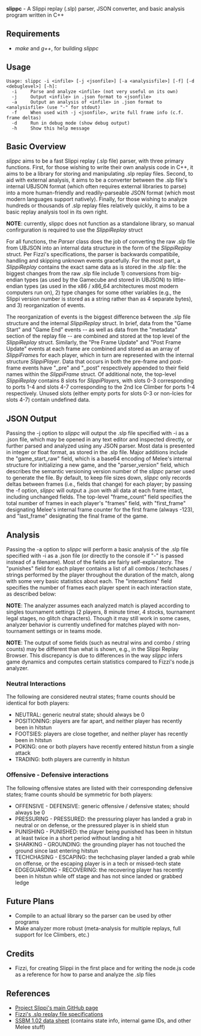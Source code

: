 **slippc** - A Slippi replay (.slp) parser, JSON converter, and basic analysis program written in C++

## Requirements
  * _make_ and _g++_, for building _slippc_

## Usage
    Usage: slippc -i <infile> [-j <jsonfile>] [-a <analysisfile>] [-f] [-d <debuglevel>] [-h]:
      -i     Parse and analyze <infile> (not very useful on its own)
      -j     Output <infile> in .json format to <jsonfile>
      -a     Output an analysis of <infile> in .json format to <analysisfile> (use "-" for stdout)
      -f     When used with -j <jsonfile>, write full frame info (c.f. frame deltas)
      -d     Run in debug mode (show debug output)
      -h     Show this help message

## Basic Overview

_slippc_ aims to be a fast Slippi replay (.slp file) parser, with three primary functions. First, for those wishing to write their own analysis code in C++, it aims to be a library for storing and manipulating .slp replay files. Second, to aid with external analysis, it aims to be a converter between the .slp file's internal UBJSON format (which often requires external libraries to parse) into a more human-friendly and readily-parseable JSON format (which most modern languages support natively). Finally, for those wishing to analyze hundreds or thousands of .slp replay files relatively quickly, it aims to be a basic replay analysis tool in its own right.

**NOTE**: currently, slippc does not function as a standalone library, so manual confirguration is required to use the *SlippiReplay* struct

For all functions, the *Parser* class does the job of converting the raw .slp file from UBJSON into an internal data structure in the form of the *SlippiReplay* struct. Per Fizzi's specifications, the parser is backwards compatibile, handling and skipping unknown events gracefully. For the most part, a *SlippiReplay* contains the exact same data as is stored in the .slp file: the biggest changes from the raw .slp file include 1) conversions from big-endian types (as used by the Gamecube and stored in UBJSON) to little-endian types (as used in the x86 / x86_64 architectures most modern computers run on), 2) type changes for some other variables (e.g., the Slippi version number is stored as a string rather than as 4 separate bytes), and 3) reorganization of events.

The reorganization of events is the biggest difference between the .slp file structure and the internal *SlippiReplay* struct. In brief, data from the "Game Start" and "Game End" events -- as well as data from the "metadata" section of the replay file -- are combined and stored at the top level of the *SlippiReplay* struct. Similarly, the "Pre Frame Update" and "Post Frame Update" events at each frame are combined and stored as an array of *SlippiFrame*s for each player, which in turn are represented with the internal structure *SlippiPlayer*. Data that occurs in both the pre-frame and post-frame events have "\_pre" and "\_post" respectively appended to their field names within the *SlippiFrame* struct. Of additional note, the top-level *SlippiReplay* contains 8 slots for *SlippiPlayer*s, with slots 0-3 corresponding to ports 1-4 and slots 4-7 corresponding to the 2nd Ice Climber for ports 1-4 respectively. Unused slots (either empty ports for slots 0-3 or non-Icies for slots 4-7) contain undefined data.

## JSON Output

Passing the -j option to _slippc_ will output the .slp file specified with -i as a .json file, which may be opened in any text editor and inspected directly, or further parsed and analyzed using any JSON parser. Most data is presented in integer or float format, as stored in the .slp file. Major additions include the "game\_start\_raw" field, which is a base64 encoding of Melee's internal structure for initializing a new game, and the "parser\_version" field, which describes the semantic versioning version number of the _slippc_ parser used to generate the file. By default, to keep file sizes down, _slippc_ only records deltas between frames (i.e., fields that change) for each player; by passing the -f option, _slippc_ will output a .json with all data at each frame intact, including unchanged fields. The top-level "frame_count" field specifies the total number of frames in each player's "frames" field, with "first\_frame" designating Melee's internal frame counter for the first frame (always -123), and "last\_frame" designating the final frame of the game.

## Analysis

Passing the -a option to _slippc_ will perform a basic analysis of the .slp file specified with -i as a .json file (or directly to the console if "-" is passed instead of a filename). Most of the fields are fairly self-explanatory. The "punishes" field for each player contains a list of all combos / techchases / strings performed by the player throughout the duration of the match, along with some very basic statistics about each. The "interactions" field specifies the number of frames each player spent in each interaction state, as described below:

**NOTE**: The analyzer assumes each analyzed match is played according to singles tournament settings (2 players, 8 minute timer, 4 stocks, tournament legal stages, no glitch characters). Though it may still work in some cases, analyzer behavior is currently undefined for matches played with non-tournament settings or in teams mode.

**NOTE**: The output of some fields (such as neutral wins and combo / string counts) may be different than what is shown, e.g., in the Slippi Replay Browser. This discrepancy is due to differences in the way _slippc_ infers game dynamics and computes certain statistics compared to Fizzi's node.js analyzer.

### Neutral Interactions
  The following are considered neutral states; frame counts should be identical for both players:

  * NEUTRAL: generic neutral state; should always be 0
  * POSITIONING: players are far apart, and neither player has recently been in hitstun
  * FOOTSIES: players are close together, and neither player has recently been in hitstun
  * POKING: one or both players have recently entered hitstun from a single attack
  * TRADING: both players are currently in hitstun

### Offensive - Defensive interactions
  The following offensive states are listed with their corresponding defensive states; frame counts should be symmetric for both players:

  * OFFENSIVE - DEFENSIVE: generic offensive / defensive states; should always be 0
  * PRESSURING - PRESSURED: the pressuring player has landed a grab in neutral or on defense, or the pressured player is in shield stun
  * PUNISHING - PUNISHED: the player being punished has been in hitstun at least twice in a short period without landing a hit
  * SHARKING - GROUNDING: the grounding player has not touched the ground since last entering hitstun
  * TECHCHASING - ESCAPING: the techchasing player landed a grab while on offense, or the escaping player is in a tech or missed-tech state
  * EDGEGUARDING - RECOVERING: the recovering player has recently been in hitstun while off stage and has not since landed or grabbed ledge

## Future Plans
  * Compile to an actual library so the parser can be used by other programs
  * Make analyzer more robust (meta-analysis for multiple replays, full support for Ice Climbers, etc.)

## Credits
  * Fizzi, for creating Slippi in the first place and for writing the node.js code as a reference for how to parse and analyze the .slp files

## References
  * [Project Slippi's main GitHub page](https://github.com/project-slippi/project-slippi)
  * [Fizzi's .slp replay file specifications](https://github.com/project-slippi/project-slippi/wiki/Replay-File-Spec)
  * [SSBM 1.02 data sheet](https://docs.google.com/spreadsheets/d/1JX2w-r2fuvWuNgGb6D3Cs4wHQKLFegZe2jhbBuIhCG8/edit) (contains state info, internal game IDs, and other Melee stuff)
